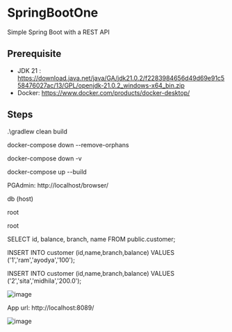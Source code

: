 # SpringBootOne
Simple Spring Boot with a REST API


Prerequisite
------------

- JDK 21 : https://download.java.net/java/GA/jdk21.0.2/f2283984656d49d69e91c558476027ac/13/GPL/openjdk-21.0.2_windows-x64_bin.zip
- Docker: https://www.docker.com/products/docker-desktop/


Steps
-----

.\gradlew clean build

docker-compose down --remove-orphans

docker-compose down -v

docker-compose up --build



PGAdmin: http://localhost/browser/

db (host)

root

root

SELECT id, balance, branch, name FROM public.customer;

INSERT INTO customer (id,name,branch,balance) VALUES ('1','ram','ayodya','100');

INSERT INTO customer (id,name,branch,balance) VALUES ('2','sita','midhila','200.0');	

![image](https://github.com/user-attachments/assets/531584ac-83d2-4511-869c-f497f755c81a)


App url: http://localhost:8089/

![image](https://github.com/user-attachments/assets/58b08b62-8484-4c15-9634-272c5e12dea9)

